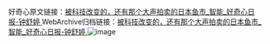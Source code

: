 好奇心原文链接：[被科技改变的，还有那个大声拍卖的日本鱼市_智能_好奇心日报-钟舒婷 ](https://www.qdaily.com/articles/9747.html)
WebArchive归档链接：[被科技改变的，还有那个大声拍卖的日本鱼市_智能_好奇心日报-钟舒婷 ](http://web.archive.org/web/20190623154904/https://www.qdaily.com/articles/9747.html)
![image](http://ww3.sinaimg.cn/large/007d5XDply1g3vggmpvpbj30u03aib29)